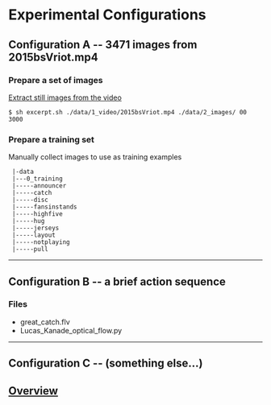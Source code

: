 # Experimental Configurations

## Configuration A -- 3471 images from 2015bsVriot.mp4

### Prepare a set of images
[Extract still images from the video](Excerpt.md)

`$ sh excerpt.sh ./data/1_video/2015bsVriot.mp4 ./data/2_images/ 00 3000`

### Prepare a training set
Manually collect images to use as training examples
```
 |-data
 |---0_training
 |-----announcer
 |-----catch
 |-----disc
 |-----fansinstands
 |-----highfive
 |-----hug
 |-----jerseys
 |-----layout
 |-----notplaying
 |-----pull
```

--------
## Configuration B -- a brief action sequence

### Files
* great_catch.flv
* Lucas_Kanade_optical_flow.py

--------
## Configuration C -- (something else...)


[Overview](Overview.md)
--------
